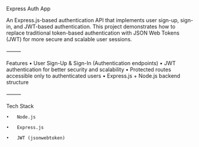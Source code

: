 Express Auth App

An Express.js-based authentication API that implements user sign-up, sign-in, and JWT-based authentication.
This project demonstrates how to replace traditional token-based authentication with JSON Web Tokens (JWT) for more secure and scalable user sessions.

⸻

Features
	•	 User Sign-Up & Sign-In (Authentication endpoints)
	•	 JWT authentication for better security and scalability
	•	 Protected routes accessible only to authenticated users
	•	 Express.js + Node.js backend structure

⸻

Tech Stack

	•	Node.js
  
	•	Express.js
  
	•	JWT (jsonwebtoken)


